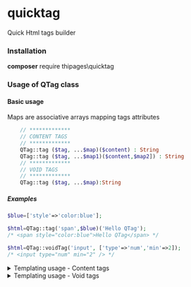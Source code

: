 # quicktag
Quick Html tags builder

### Installation
**composer** require thipages\quicktag


### Usage of QTag class
#### Basic usage
Maps are associative arrays mapping tags attributes
```php
    // *************
    // CONTENT TAGS
    // *************
    QTag::tag ($tag, ...$map)($content) : String
    QTag::tag ($tag, ...$map1)($content,$map2]) : String
    // *************
    // VOID TAGS
    // *************
    QTag::tag ($tag, ...$map):String
```
##### Examples
```php
$blue=['style'=>'color:blue'];

$html=QTag::tag('span',$blue)('Hello QTag');
/* <span style="color:blue">Hello QTag</span> */

$html=QTag::voidTag('input', ['type'=>'num','min'=>2]);
/* <input type="num" min="2" /> */
```

<details>
 <summary>Templating usage - Content tags</summary>
    
 ```php
    QTag::tag ($tag, ...$map1)[($content, ...$map2, true)]n($content, ...$mapN) : String
```
Examples
```php
$blue=['style'=>'color:blue'];

$template=QTag::tag('span',$blue)('Hello QTag', true);
$html=$template('...and more");
/* <span style="color:blue">Hello QTag...and more</span> */
```
</details>


<details>
 <summary>Templating usage - Void tags</summary>
    
```php
    QTag::tag ($tag, ...$map1, true)[(...$map2, true)]n(...$mapN) : String
```
##### Examples
```php
$blue=['style'=>'color:blue'];
$min=['min'=>2];

$template=QTag::tag('input',$blue, true);
$html=$template($min);
/* <input style="color:blue" min="2"/> */
```
</details>
